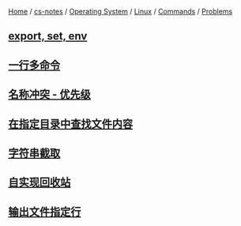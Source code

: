 [Home](https://mengxianbin.github.io) /
[cs-notes](https://mengxianbin.github.io/cs-notes/site) /
[Operating System](https://mengxianbin.github.io/cs-notes/site/Operating%20System) /
[Linux](https://mengxianbin.github.io/cs-notes/site/Operating%20System/Linux) /
[Commands](https://mengxianbin.github.io/cs-notes/site/Operating%20System/Linux/Commands) /
[Problems](https://mengxianbin.github.io/cs-notes/site/Operating%20System/Linux/Commands/Problems)

## [export, set, env](https://mengxianbin.github.io/cs-notes/site/Operating%20System/Linux/Commands/Problems/export%2C%20set%2C%20env)

## [一行多命令](https://mengxianbin.github.io/cs-notes/site/Operating%20System/Linux/Commands/Problems/%E4%B8%80%E8%A1%8C%E5%A4%9A%E5%91%BD%E4%BB%A4)

## [名称冲突 - 优先级](https://mengxianbin.github.io/cs-notes/site/Operating%20System/Linux/Commands/Problems/%E5%90%8D%E7%A7%B0%E5%86%B2%E7%AA%81%20-%20%E4%BC%98%E5%85%88%E7%BA%A7)

## [在指定目录中查找文件内容](https://mengxianbin.github.io/cs-notes/site/Operating%20System/Linux/Commands/Problems/%E5%9C%A8%E6%8C%87%E5%AE%9A%E7%9B%AE%E5%BD%95%E4%B8%AD%E6%9F%A5%E6%89%BE%E6%96%87%E4%BB%B6%E5%86%85%E5%AE%B9)

## [字符串截取](https://mengxianbin.github.io/cs-notes/site/Operating%20System/Linux/Commands/Problems/%E5%AD%97%E7%AC%A6%E4%B8%B2%E6%88%AA%E5%8F%96)

## [自实现回收站](https://mengxianbin.github.io/cs-notes/site/Operating%20System/Linux/Commands/Problems/%E8%87%AA%E5%AE%9E%E7%8E%B0%E5%9B%9E%E6%94%B6%E7%AB%99)

## [输出文件指定行](https://mengxianbin.github.io/cs-notes/site/Operating%20System/Linux/Commands/Problems/%E8%BE%93%E5%87%BA%E6%96%87%E4%BB%B6%E6%8C%87%E5%AE%9A%E8%A1%8C)

